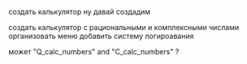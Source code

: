 
создать калькулятор
ну давай создадим

создать калькулятор с рациональными и комплексными числами
организовать меню
добавить систему логироавания

может "Q_calc_numbers" and "C_calc_numbers" ?